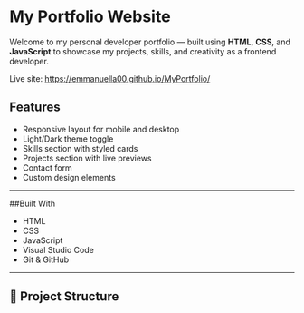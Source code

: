# My Portfolio Website

Welcome to my personal developer portfolio — built using **HTML**, **CSS**, and **JavaScript** to showcase my projects, skills, and creativity as a frontend developer.

Live site: https://emmanuella00.github.io/MyPortfolio/

##  Features

- Responsive layout for mobile and desktop
- Light/Dark theme toggle
- Skills section with styled cards
- Projects section with live previews
- Contact form
- Custom design elements

---

##Built With

- HTML
- CSS
- JavaScript
- Visual Studio Code
- Git & GitHub

---

## 📂 Project Structure

